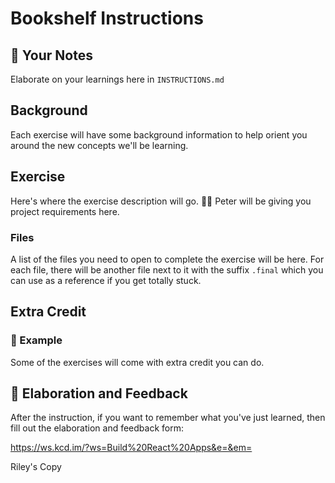 # Bookshelf Instructions

## 📝 Your Notes

Elaborate on your learnings here in `INSTRUCTIONS.md`

## Background

Each exercise will have some background information to help orient you around
the new concepts we'll be learning.

## Exercise

Here's where the exercise description will go. 👨‍💼 Peter will be giving you
project requirements here.

### Files

A list of the files you need to open to complete the exercise will be here. For
each file, there will be another file next to it with the suffix `.final` which
you can use as a reference if you get totally stuck.

## Extra Credit

### 💯 Example

Some of the exercises will come with extra credit you can do.

## 🦉 Elaboration and Feedback

After the instruction, if you want to remember what you've just learned, then
fill out the elaboration and feedback form:

https://ws.kcd.im/?ws=Build%20React%20Apps&e=&em=

Riley's Copy
